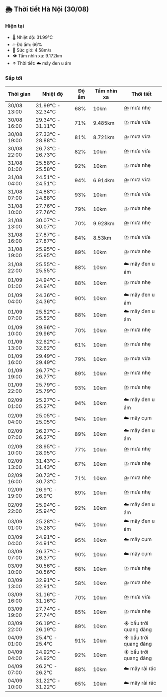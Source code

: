 ## 🌦️ Thời tiết Hà Nội (30/08)

### Hiện tại

- 🌡️ Nhiệt độ: 31.99℃
- 💦 Độ ẩm: 66%
- 💨 Sức gió: 4.58m/s
- 👁️ Tầm nhìn xa: 9.172km
- ☂️ Thời tiết: ☁️ mây đen u ám

### Sắp tới

| Thời gian | Nhiệt độ | Độ ẩm | Tầm nhìn xa | Thời tiết |
| --- | --- | --- | --- | --- |
| 30/08 13:00 | 31.99℃ - 32.34℃ | 68% | 10km | ⛈️ mưa nhẹ |
| 30/08 16:00 | 29.34℃ - 31.11℃ | 71% | 9.485km | ⛈️ mưa vừa |
| 30/08 19:00 | 27.33℃ - 28.88℃ | 81% | 8.721km | ⛈️ mưa vừa |
| 30/08 22:00 | 26.73℃ - 26.73℃ | 82% | 10km | ⛈️ mưa vừa |
| 31/08 01:00 | 25.58℃ - 25.58℃ | 92% | 10km | ⛈️ mưa nhẹ |
| 31/08 04:00 | 24.51℃ - 24.51℃ | 94% | 6.914km | ⛈️ mưa vừa |
| 31/08 07:00 | 24.88℃ - 24.88℃ | 93% | 10km | ⛈️ mưa vừa |
| 31/08 10:00 | 27.76℃ - 27.76℃ | 79% | 10km | ⛈️ mưa nhẹ |
| 31/08 13:00 | 30.07℃ - 30.07℃ | 70% | 9.928km | ⛈️ mưa nhẹ |
| 31/08 16:00 | 27.87℃ - 27.87℃ | 84% | 8.53km | ⛈️ mưa vừa |
| 31/08 19:00 | 25.95℃ - 25.95℃ | 89% | 10km | ⛈️ mưa nhẹ |
| 31/08 22:00 | 25.55℃ - 25.55℃ | 88% | 10km | ☁️ mây đen u ám |
| 01/09 01:00 | 24.94℃ - 24.94℃ | 88% | 10km | ⛈️ mưa nhẹ |
| 01/09 04:00 | 24.36℃ - 24.36℃ | 90% | 10km | ☁️ mây đen u ám |
| 01/09 07:00 | 25.52℃ - 25.52℃ | 88% | 10km | ☁️ mây đen u ám |
| 01/09 10:00 | 29.96℃ - 29.96℃ | 70% | 10km | ⛈️ mưa nhẹ |
| 01/09 13:00 | 32.62℃ - 32.62℃ | 61% | 10km | ⛈️ mưa nhẹ |
| 01/09 16:00 | 29.49℃ - 29.49℃ | 79% | 10km | ⛈️ mưa vừa |
| 01/09 19:00 | 26.77℃ - 26.77℃ | 89% | 10km | ⛈️ mưa nhẹ |
| 01/09 22:00 | 25.79℃ - 25.79℃ | 93% | 10km | ⛈️ mưa nhẹ |
| 02/09 01:00 | 25.27℃ - 25.27℃ | 94% | 10km | ☁️ mây đen u ám |
| 02/09 04:00 | 25.05℃ - 25.05℃ | 94% | 10km | ☁️ mây cụm |
| 02/09 07:00 | 26.27℃ - 26.27℃ | 89% | 10km | ☁️ mây đen u ám |
| 02/09 10:00 | 28.95℃ - 28.95℃ | 77% | 10km | ⛈️ mưa nhẹ |
| 02/09 13:00 | 31.43℃ - 31.43℃ | 67% | 10km | ⛈️ mưa nhẹ |
| 02/09 16:00 | 30.73℃ - 30.73℃ | 71% | 10km | ⛈️ mưa nhẹ |
| 02/09 19:00 | 26.9℃ - 26.9℃ | 89% | 10km | ⛈️ mưa nhẹ |
| 02/09 22:00 | 25.94℃ - 25.94℃ | 92% | 10km | ☁️ mây đen u ám |
| 03/09 01:00 | 25.28℃ - 25.28℃ | 94% | 10km | ☁️ mây đen u ám |
| 03/09 04:00 | 24.91℃ - 24.91℃ | 95% | 10km | ☁️ mây cụm |
| 03/09 07:00 | 26.37℃ - 26.37℃ | 90% | 10km | ☁️ mây cụm |
| 03/09 10:00 | 30.56℃ - 30.56℃ | 68% | 10km | ⛈️ mưa nhẹ |
| 03/09 13:00 | 32.91℃ - 32.91℃ | 58% | 10km | ⛈️ mưa nhẹ |
| 03/09 16:00 | 31.16℃ - 31.16℃ | 70% | 10km | ⛈️ mưa vừa |
| 03/09 19:00 | 27.74℃ - 27.74℃ | 85% | 10km | ⛈️ mưa nhẹ |
| 03/09 22:00 | 26.19℃ - 26.19℃ | 89% | 10km | ☀️ bầu trời quang đãng |
| 04/09 01:00 | 25.4℃ - 25.4℃ | 91% | 10km | ☀️ bầu trời quang đãng |
| 04/09 04:00 | 24.92℃ - 24.92℃ | 92% | 10km | ☀️ bầu trời quang đãng |
| 04/09 07:00 | 26.2℃ - 26.2℃ | 88% | 10km | ☁️ mây rải rác |
| 04/09 10:00 | 31.22℃ - 31.22℃ | 65% | 10km | ☁️ mây rải rác |

